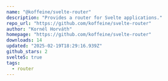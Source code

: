 ```yaml
---
name: "@koffeine/svelte-router"
description: "Provides a router for Svelte applications."
repo_url: "https://github.com/koffeine/svelte-router"
author: "Kornél Horváth"
homepage: "https://github.com/koffeine/svelte-router"
downloads: 14
updated: "2025-02-19T18:29:16.939Z"
github_stars: 2
svelte5: true
tags: 
  - router
---
```

